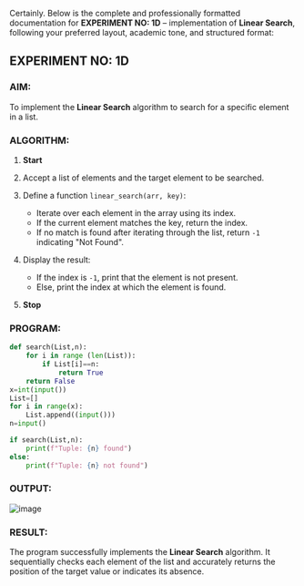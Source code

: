 Certainly. Below is the complete and professionally formatted documentation for **EXPERIMENT NO: 1D** – implementation of **Linear Search**, following your preferred layout, academic tone, and structured format:



## **EXPERIMENT NO: 1D**

### **AIM:**

To implement the **Linear Search** algorithm to search for a specific element in a list.



### **ALGORITHM:**

1. **Start**
2. Accept a list of elements and the target element to be searched.
3. Define a function `linear_search(arr, key)`:

   * Iterate over each element in the array using its index.
   * If the current element matches the key, return the index.
   * If no match is found after iterating through the list, return `-1` indicating "Not Found".
4. Display the result:

   * If the index is `-1`, print that the element is not present.
   * Else, print the index at which the element is found.
5. **Stop**



### **PROGRAM:**

```python
def search(List,n):
    for i in range (len(List)):
        if List[i]==n:
            return True
    return False
x=int(input())
List=[]
for i in range(x):
    List.append((input()))
n=input()

if search(List,n):
    print(f"Tuple: {n} found")
else:
    print(f"Tuple: {n} not found")
```



### **OUTPUT:**

![image](https://github.com/user-attachments/assets/6c9b8b2f-680d-479b-b4a1-daac7d404777)




### **RESULT:**

The program successfully implements the **Linear Search** algorithm. It sequentially checks each element of the list and accurately returns the position of the target value or indicates its absence.



